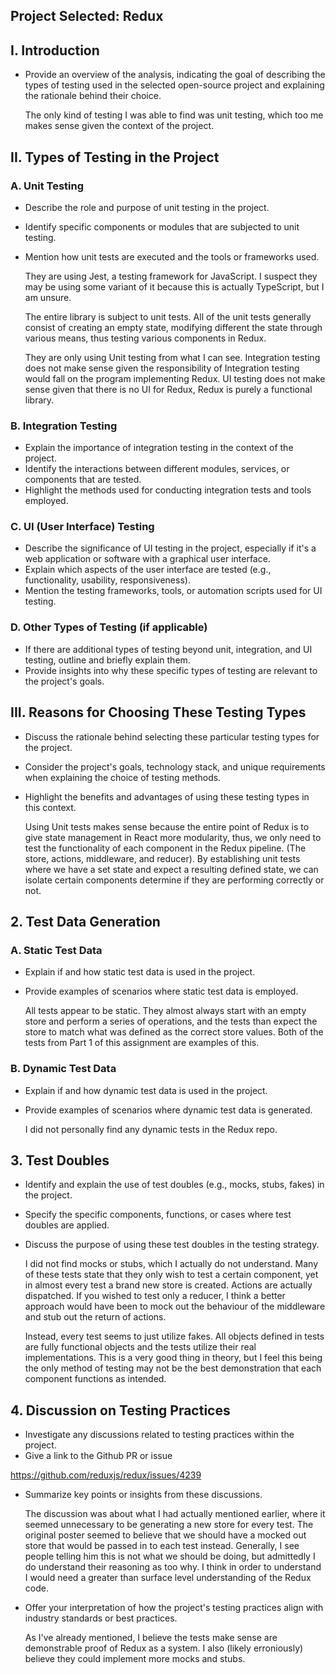## Project Selected: Redux

## I. Introduction
- Provide an overview of the analysis, indicating the goal of describing the types of testing used in the selected open-source project and explaining the rationale behind their choice.

    The only kind of testing I was able to find was unit testing, which too me
    makes sense given the context of the project.

## II. Types of Testing in the Project
### A. Unit Testing
- Describe the role and purpose of unit testing in the project.
- Identify specific components or modules that are subjected to unit testing.
- Mention how unit tests are executed and the tools or frameworks used.

    They are using Jest, a testing framework for JavaScript. I suspect they may
    be using some variant of it because this is actually TypeScript, but I am unsure.

    The entire library is subject to unit tests. All of the unit tests generally consist of
    creating an empty state, modifying different the state through various means, thus
    testing various components in Redux.

    They are only using Unit testing from what I can see. Integration testing does not make sense given the 
    responsibility of Integration testing would fall on the program implementing Redux. UI testing does not 
    make sense given that there is no UI for Redux, Redux is purely a functional library.

### B. Integration Testing
- Explain the importance of integration testing in the context of the project.
- Identify the interactions between different modules, services, or components that are tested.
- Highlight the methods used for conducting integration tests and tools employed.

### C. UI (User Interface) Testing
- Describe the significance of UI testing in the project, especially if it's a web application or software with a graphical user interface.
- Explain which aspects of the user interface are tested (e.g., functionality, usability, responsiveness).
- Mention the testing frameworks, tools, or automation scripts used for UI testing.

### D. Other Types of Testing (if applicable)
- If there are additional types of testing beyond unit, integration, and UI testing, outline and briefly explain them.
- Provide insights into why these specific types of testing are relevant to the project's goals.

## III. Reasons for Choosing These Testing Types
- Discuss the rationale behind selecting these particular testing types for the project.
- Consider the project's goals, technology stack, and unique requirements when explaining the choice of testing methods.
- Highlight the benefits and advantages of using these testing types in this context.

    Using Unit tests makes sense because the entire point of Redux is to give state management in React more modularity,
    thus, we only need to test the functionality of each component in the Redux pipeline. (The store, actions, middleware, and reducer).
    By establishing unit tests where we have a set state and expect a resulting defined state, we can isolate certain components determine
    if they are performing correctly or not.

## 2. Test Data Generation
### A. Static Test Data
- Explain if and how static test data is used in the project.
- Provide examples of scenarios where static test data is employed.

    All tests appear to be static. They almost always start with an empty store and perform a series of operations, and 
    the tests than expect the store to match what was defined as the correct store values. Both of the tests from Part 1 
    of this assignment are examples of this.

### B. Dynamic Test Data
- Explain if and how dynamic test data is used in the project.
- Provide examples of scenarios where dynamic test data is generated.

    I did not personally find any dynamic tests in the Redux repo.

## 3. Test Doubles
- Identify and explain the use of test doubles (e.g., mocks, stubs, fakes) in the project.
- Specify the specific components, functions, or cases where test doubles are applied.
- Discuss the purpose of using these test doubles in the testing strategy.

    I did not find mocks or stubs, which I actually do not understand. Many of these tests state that they only wish to test
    a certain component, yet in almost every test a brand new store is created. Actions are actually dispatched. If you wished to test
    only a reducer, I think a better approach would have been to mock out the behaviour of the middleware and stub out the return of actions.

    Instead, every test seems to just utilize fakes. All objects defined in tests are fully functional objects and the tests utilize their
    real implementations. This is a very good thing in theory, but I feel this being the only method of testing may not be the best demonstration
    that each component functions as intended.

## 4. Discussion on Testing Practices
<!-- 
To find discussions on testing strategy in a GitHub repository, you can follow these steps:

Visit the GitHub repository for the project you're interested in.
Look for the "Issues" tab on the repository's page.
Use the search bar within the Issues tab to search for terms related to testing, such as "testing strategy," "test cases," or "test automation."
-->
- Investigate any discussions related to testing practices within the project.
- Give a link to the Github PR or issue

https://github.com/reduxjs/redux/issues/4239

- Summarize key points or insights from these discussions.

    The discussion was about what I had actually mentioned earlier, where it seemed unnecessary to be generating a new store for every test.
    The original poster seemed to believe that we should have a mocked out store that would be passed in to each test instead. Generally, I
    see people telling him this is not what we should be doing, but admittedly I do understand their reasoning as too why. I think in order to
    understand I would need a greater than surface level understanding of the Redux code.

- Offer your interpretation of how the project's testing practices align with industry standards or best practices.

    As I've already mentioned, I believe the tests make sense are demonstrable proof of Redux as a system. I also (likely erroniously) believe
    they could implement more mocks and stubs.
